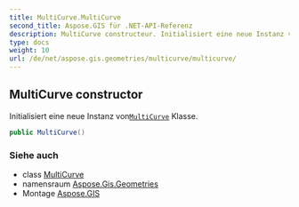 ```yaml
---
title: MultiCurve.MultiCurve
second_title: Aspose.GIS für .NET-API-Referenz
description: MultiCurve constructeur. Initialisiert eine neue Instanz vonMultiCurve Klasse.
type: docs
weight: 10
url: /de/net/aspose.gis.geometries/multicurve/multicurve/
---
```

## MultiCurve constructor

Initialisiert eine neue Instanz von[`MultiCurve`](../) Klasse.

```csharp
public MultiCurve()
```

### Siehe auch

* class [MultiCurve](../)
* namensraum [Aspose.Gis.Geometries](../../multicurve/)
* Montage [Aspose.GIS](../../../)


